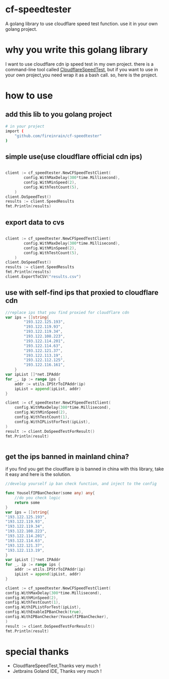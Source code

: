 # cf-speedtester
A golang library to use cloudflare speed test function. use it in your own golang project.

# why you write this golang library
I want to use cloudflare cdn ip speed test in my own project.
there is a command-line tool called [CloudflareSpeedTest](https://github.com/XIU2/CloudflareSpeedTest), but if 
you want to use in your own project,you need wrap it as a bash call.
so, here is the project.


# how to use
## add this lib to you golang project
```bash
# in your project
import (
	"github.com/fireinrain/cf-speedtester"
)

```

## simple use(use cloudflare official cdn ips)
```go

client := cf_speedtester.NewCFSpeedTestClient(
		config.WithMaxDelay(300*time.Millisecond),
		config.WithMinSpeed(2),
		config.WithTestCount(5),
	)
client.DoSpeedTest()
results := client.SpeedResults
fmt.Println(results)


```


## export data to cvs
```go

client := cf_speedtester.NewCFSpeedTestClient(
		config.WithMaxDelay(300*time.Millisecond),
		config.WithMinSpeed(2),
		config.WithTestCount(5),
	)
client.DoSpeedTest()
results := client.SpeedResults
fmt.Println(results)
client.ExportToCSV("results.csv")


```


## use with self-find ips that proxied to cloudflare cdn
```go
//replace ips that you find proxied for cloudflare cdn
var ips = []string{
		"193.122.125.193",
		"193.122.119.93",
		"193.122.119.34",
		"193.122.108.223",
		"193.122.114.201",
		"193.122.114.63",
		"193.122.121.37",
		"193.122.113.19",
		"193.122.112.125",
		"193.122.116.161",
	}
var ipList []*net.IPAddr
for _, ip := range ips {
    addr := utils.IPStrToIPAddr(ip)
    ipList = append(ipList, addr)
}

client := cf_speedtester.NewCFSpeedTestClient(
    config.WithMaxDelay(300*time.Millisecond),
    config.WithMinSpeed(2),
    config.WithTestCount(1),
    config.WithIPListForTest(ipList),
)
result := client.DoSpeedTestForResult()
fmt.Println(result)



```
## get the ips banned in mainland china?
if you find you get the cloudflare ip is banned in china with this library, take it easy and here
is the solution.

```go
//develop yourself ip ban check function, and inject to the config

func YouselfIPBanChecker(some any) any{
	//do you check logic
	return some
}
var ips = []string{
"193.122.125.193",
"193.122.119.93",
"193.122.119.34",
"193.122.108.223",
"193.122.114.201",
"193.122.114.63",
"193.122.121.37",
"193.122.113.19",
}
var ipList []*net.IPAddr
for _, ip := range ips {
    addr := utils.IPStrToIPAddr(ip)
    ipList = append(ipList, addr)
}

client := cf_speedtester.NewCFSpeedTestClient(
config.WithMaxDelay(300*time.Millisecond),
config.WithMinSpeed(2),
config.WithTestCount(1),
config.WithIPListForTest(ipList),
config.WithEnableIPBanCheck(true),
config.WithIPBanChecker(YouselfIPBanChecker),
)
result := client.DoSpeedTestForResult()
fmt.Println(result)

```

# special thanks 
- CloudflareSpeedTest,Thanks very much !
- Jetbrains Goland IDE, Thanks very much !





